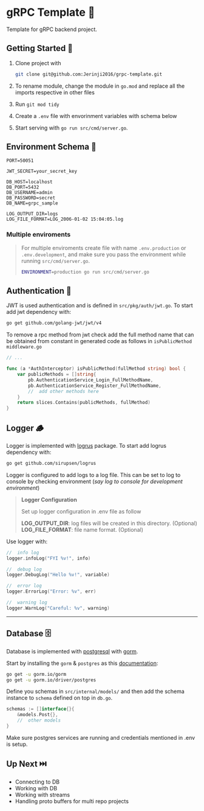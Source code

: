 # gRPC Template 🚀

Template for gRPC backend project.

## Getting Started 🏁

1. Clone project with

    ```sh
    git clone git@github.com:Jerinji2016/grpc-template.git
    ```

2. To rename module, change the module in `go.mod` and replace all the imports respective in other files

3. Run `git mod tidy`

4. Create a `.env` file with envorinment variables with schema below

5. Start serving with `go run src/cmd/server.go`.

## Environment Schema 🍁

```dotenv
PORT=50051

JWT_SECRET=your_secret_key

DB_HOST=localhost
DB_PORT=5432
DB_USERNAME=admin
DB_PASSWORD=secret
DB_NAME=grpc_sample

LOG_OUTPUT_DIR=logs
LOG_FILE_FORMAT=LOG_2006-01-02 15:04:05.log
```

### Multiple enviroments

> For multiple enviroments create file with name `.env.production` or `.env.development`, and make sure you pass the environment while running `src/cmd/server.go`.
>
> ```sh
> ENVIRONMENT=production go run src/cmd/server.go
> ```

## Authentication 🔑

JWT is used authentication and is defined in `src/pkg/auth/jwt.go`. To start add jwt dependency with:

```sh
go get github.com/golang-jwt/jwt/v4
```

To remove a rpc method from jwt check add the full method name that can be obtained from constant in generated code as follows in `isPublicMethod` `middleware.go`

```go
// ...

func (a *AuthInterceptor) isPublicMethod(fullMethod string) bool {
    var publicMethods = []string{
        pb.AuthenticationService_Login_FullMethodName,
        pb.AuthenticationService_Register_FullMethodName,
        //  add other methods here
    }
    return slices.Contains(publicMethods, fullMethod)
}
```

## Logger 🪵

Logger is implemented with [logrus](https://pkg.go.dev/github.com/sirupsen/logrus) package. To start add logrus dependency with:

```sh
go get github.com/sirupsen/logrus
```

Logger is configured to add logs to a log file. This can be set to log to console by checking environment (*say log to console for development environment*)

> **Logger Configuration**
>
> Set up logger configuration in .env file as follow
>
> **LOG_OUTPUT_DIR**: log files will be created in this directory. (Optional)  
> **LOG_FILE_FORMAT**: file name format. (Optional)

Use logger with:

```go
//  info log
logger.infoLog("FYI %v!", info)

//  debug log
logger.DebugLog("Hello %v!", variable)

//  error log
logger.ErrorLog("Error: %v", err)

//  warning log
logger.WarnLog("Careful: %v", warning)
```

***

## Database 🗄️

Database is implemented with [postgresql](https://www.postgresql.org/) with [gorm](https://gorm.io/).

Start by installing the `gorm` & `postgres` as this [documentation](https://gorm.io/docs/connecting_to_the_database.html#PostgreSQL):

```sh
go get -u gorm.io/gorm
go get -u gorm.io/driver/postgres
```

Define you schemas in `src/internal/models/` and then add the schema instance to `schema` defined on top in `db.go`.

```go
schemas := []interface{}{
    &models.Post{},
    //  other models
}
```

Make sure postgres services are running and credentials mentioned in .env is setup.

## Up Next ⏭️

- Connecting to DB
- Working with DB
- Working with streams
- Handling proto buffers for multi repo projects
